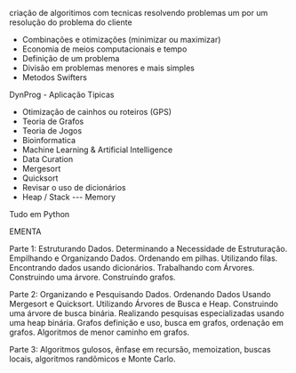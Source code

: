 <!-- Programação Dinamica -->

criação de algoritimos com tecnicas
resolvendo problemas um por um
resolução do problema do cliente
 
 - Combinações e otimizações (minimizar ou maximizar)
 - Economia de meios computacionais e tempo
 - Definição de um problema 
 - Divisão em problemas menores e mais simples
 - Metodos Swifters

 DynProg - Aplicação Tipicas

 - Otimização de cainhos ou roteiros (GPS)
 - Teoria de Grafos 
 - Teoria de Jogos 
 - Bioinformatica
 - Machine Learning & Artificial Intelligence
 - Data Curation
 - Mergesort
 - Quicksort
 - Revisar o uso de dicionários
 - Heap / Stack --- Memory
 
Tudo em Python

EMENTA

Parte 1: Estruturando Dados. Determinando a Necessidade de Estruturação. Empilhando e
Organizando Dados. Ordenando em pilhas. Utilizando filas. Encontrando dados usando
dicionários. Trabalhando com Árvores. Construindo uma árvore. Construindo grafos.

Parte 2: Organizando e Pesquisando Dados. Ordenando Dados Usando Mergesort e Quicksort.
Utilizando Árvores de Busca e Heap. Construindo uma árvore de busca binária. Realizando
pesquisas especializadas usando uma heap binária. Grafos definição e uso, busca em grafos,
ordenação em grafos. Algoritmos de menor caminho em grafos.

Parte 3: Algoritmos gulosos, ênfase em recursão, memoization, buscas locais, algoritmos
randômicos e Monte Carlo.